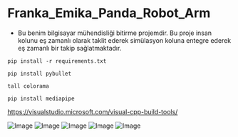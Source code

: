 # Franka_Emika_Panda_Robot_Arm

- Bu benim bilgisayar mühendisliği bitirme projemdir. Bu proje insan kolunu eş zamanlı olarak taklit ederek simülasyon koluna entegre ederek eş zamanlı bir takip sağlatmaktadır.

```
pip install -r requirements.txt
```

```
pip install pybullet
```

```
tall colorama
```

```
pip install mediapipe
```

https://visualstudio.microsoft.com/visual-cpp-build-tools/

![Image](https://github.com/user-attachments/assets/af0aade0-7760-4829-9958-6b9d88e0e328)
![Image](https://github.com/user-attachments/assets/14da9f36-f5e2-42e4-b53f-e61e4f5cc400)
![Image](https://github.com/user-attachments/assets/3ff04522-9bfc-4d15-a00a-4dada104e8aa)
![Image](https://github.com/user-attachments/assets/d5a766ac-e7bc-4bef-b395-b45fa3724014)
![Image](https://github.com/user-attachments/assets/2d71a3df-3191-43cd-90bd-d7ae6aacbfb9)

